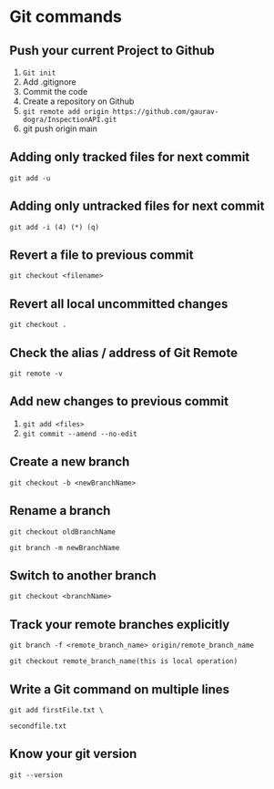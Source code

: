 # Git commands

## Push your current Project to Github

1. `Git init`
2. Add .gitignore
3. Commit the code
4. Create a repository on Github
5. `git remote add origin https://github.com/gaurav-dogra/InspectionAPI.git`
6.  git push origin main

## Adding only tracked files for next commit

`git add -u`

## Adding only untracked files for next commit

`git add -i (4) (*) (q)`

## Revert a file to previous commit

`git checkout <filename>`

## Revert all local uncommitted changes

`git checkout .`

## Check the alias / address of Git Remote

`git remote -v`

## Add new changes to previous commit

1. `git add <files>`
2. `git commit --amend --no-edit`

## Create a new branch

`git checkout -b <newBranchName>`

## Rename a branch

`git checkout oldBranchName`

`git branch -m newBranchName`

## Switch to another branch

`git checkout <branchName>`

## Track your remote branches explicitly 

`git branch -f <remote_branch_name> origin/remote_branch_name`

`git checkout remote_branch_name(this is local operation)`

## Write a Git command on multiple lines

`git add firstFile.txt \`

`secondfile.txt`

## Know your git version

`git --version`





